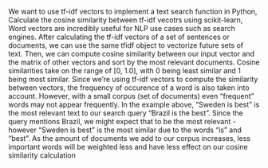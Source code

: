 We want to use tf-idf vectors to implement a text search function in Python, Calculate the cosine similarity between tf-idf vecotrs using scikit-learn, Word vectors are incredibly useful for NLP use cases such as search engines. After calculating the tf-idf
vectors of a set of sentences or documents, we can use the same tfidf object to vectorize future sets of
text. Then, we can compute cosine similarity between our input vector and the matrix of other vectors
and sort by the most relevant documents.
Cosine similarities take on the range of [0, 1.0], with 0 being least similar and 1 being most similar.
Since we’re using tf-idf vectors to compute the similarity between vectors, the frequency of occurence
of a word is also taken into account. However, with a small corpus (set of documents) even “frequent”
words may not appear frequently. In the example above, “Sweden is best” is the most relevant text to
our search query “Brazil is the best”. Since the query mentions Brazil, we might expect that to be the
most relevant - however “Sweden is best” is the most similar due to the words “is” and “best”. As the
amount of documents we add to our corpus increases, less important words will be weighted less and
have less effect on our cosine similarity calculation
